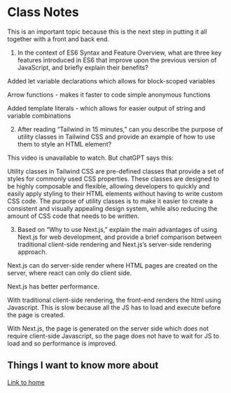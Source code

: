 # Class Notes

This is an important topic because this is the next step in putting it all together with a front and back end.

1. In the context of ES6 Syntax and Feature Overview, what are three key features introduced in ES6 that improve upon the previous version of JavaScript, and briefly explain their benefits?

Added let variable declarations which allows for block-scoped variables

Arrow functions - makes it faster to code simple anonymous functions

Added template literals - which allows for easier output of string and variable combinations


2. After reading “Tailwind in 15 minutes,” can you describe the purpose of utility classes in Tailwind CSS and provide an example of how to use them to style an HTML element?

This video is unavailable to watch.  But chatGPT says this: 

Utility classes in Tailwind CSS are pre-defined classes that provide a set of styles for commonly used CSS properties. These classes are designed to be highly composable and flexible, allowing developers to quickly and easily apply styling to their HTML elements without having to write custom CSS code. The purpose of utility classes is to make it easier to create a consistent and visually appealing design system, while also reducing the amount of CSS code that needs to be written.

3. Based on “Why to use Next.js,” explain the main advantages of using Next.js for web development, and provide a brief comparison between traditional client-side rendering and Next.js’s server-side rendering approach.

Next.js can do server-side render where HTML pages are created on the server, where react can only do client side.

Next.js has better performance.

With traditional client-side rendering, the front-end renders the html using Javascript.  This is slow because all the JS has to load and execute before the page is created.

With Next.js, the page is generated on the server side which does not require client-side Javascript, so the page does not have to wait for JS to load and so performance is improved.

## Things I want to know more about

[Link to home](https://mikeshen7.github.io/reading-notes)
